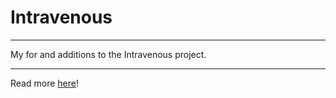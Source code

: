 # Intravenous
***
My for and additions to the Intravenous project.
***
Read more [here](http://royjacobs.github.com/intravenous)!

